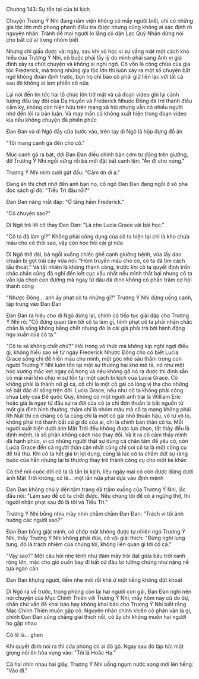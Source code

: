 




Chương 143: Sự tồn tại của bi kịch

Chuyện Trương Ý Nhi đang nằm viện không có mấy người biết, chỉ có những gia tộc lớn mới phong phanh điều tra được nhưng cũng không ai xác định rõ nguyên nhân. Tránh để mọi người lo lắng cô dặn Lạc Quý Nhân đừng nói cho bất cứ ai trong nhóm biết

Nhưng chỉ giấu được vài ngày, sau khi vô học vì sự vắng mặt một cách khó hiểu của Trương Ý Nhi, cô buộc phải lấy lý do mình phải sang Anh vì gia đình xảy ra chút chuyện và không ai nghi ngờ. Cô vốn là công chúa của gia tộc Frederick, mà trong những gia tộc lớn thì luôn xảy ra một số chuyện bất ngờ không đoán định trước, bọn họ chỉ bảo cô phải giữ liên lạc với tất cả sau đó không ai làm phiền cô nữa

Lại nói đến tin tức hai tổ chức lớn trở mặt và cả đoạn video ghi lại cảnh tượng đấu tay đôi của Dạ Huyền và Frederick Nhược Đông đã trở thành điều cấm kỵ, không còn hiện hữu trên mạng xã hội nhưng vẫn có nhiều người nhớ đến lôi ra bàn luận. Và may mắn cô không xuất hiện trong đoạn video kia nếu không chuyện đã phiền phức

Đan Đan và dì Ngô đẩy cửa bước vào, trên tay dì Ngô là hộp đựng đồ ăn

"Tôi mang canh gà đến cho cô."


Múc canh gà ra bát, đợi Đan Đan điều chỉnh bàn cơm tự động trên giường, đỡ Trương Ý Nhi ngồi vững rồi bà mới đặt bát canh lên: "Ăn đi cho nóng."

Trương Ý Nhi mỉm cười gật đầu: "Cảm ơn dì ạ."

Đang ăn thì chợt nhớ đến anh bạn nọ, cô ngó Đan Đan đang ngồi ở sô pha đọc sách gì đó: "Tiểu Trì đâu rồi?"

Đan Đan nâng mắt đáp: "Ở tầng hầm Frederick."

"Có chuyện sao?"

Dì Ngô trả lời cô thay Đan Đan: "Là cho Lucia Grace vài bài học."

"Cô ta đã làm gì?" Không phải công dụng của cô ta hiện tại chỉ là kho chứa máu cho cô thôi sao, vậy còn học hỏi cái gì nữa

Dì Ngô thở dài, bà ngồi xuống chiếc ghế cạnh giường bệnh, vừa lấy dao chuẩn bị gọt trái cây vừa nói: "Hôm truyền máu cho cô, cô ta đã tìm cách tẩu thoát." Và tất nhiên là không thành công, trước khi cô ta quyết định trốn chắc chắn cũng đã nghĩ đến kết cục xấu nhất nếu mình thất bại nhưng cô ta vẫn lựa chọn con đường mà ngay từ đầu đã định không có phần trăm cơ hội thành công


"Nhược Đông... anh ấy phạt cô ta những gì?" Trương Ý Nhi dừng uống canh, tập trung vào Đan Đan

Đan Đan ra hiệu cho dì Ngô dừng lại, chính cô tiếp tục giải đáp cho Trương Ý Nhi rõ: "Cô đừng quan tâm tới cô ta làm gì, hình phạt cô ta phải nhận chắc chắn là sống không bằng chết nhưng đó là cái giá phải trả bởi hành động ngu xuẩn của cô ta."

"Cô ta sẽ không chết chứ?" Hỏi trong vô thức mà không kịp nghĩ ngợi điều gì, không hiểu sao kể từ ngày Frederick Nhược Đông cho cô biết Lucia Grace sống chỉ để hiến máu cho mình, một góc nhỏ sâu thẳm trong con người Trương Ý Nhi luôn tồn tại một sự thương hại khó mô tả, nó như một hóc xương mắc kẹt ngay cổ họng và nếu không gỡ nó ra được thì định sẵn cô mãi mãi khó chịu vì sự tồn tại một cách bi kịch của Lucia Grace. Cô không phải là thánh nữ gì cả, cô chỉ là một cô gái có lòng vị tha cho những kẻ bất đắc dĩ sống trên đời. Lucia Grace, nếu như cô ta không phải công chúa Lely của Đế quốc Quỷ, không có một người anh trai là William Eric hoặc giả là ngay từ đầu sự ra đời của cô ta chỉ đơn thuần là bắt nguồn từ một gia đình bình thường, thậm chí là nhóm máu mà cô ta mang không phải Rh Null thì có chăng cô ta cũng chỉ là một cô gái nhỏ thuần hậu, vô tư vô lo, không phải trở thành bất cứ gì đó của ai, chỉ là chính bản thân cô ta. Mỗi người xuất hiện dưới ánh Mặt Trời đều không được lựa chọn, tất thảy đều là định mệnh, là số phận không cách nào thay đổi. Và ít ra cô cảm thấy mình đã hạnh phúc, vì có những người thật sự dùng cả chân tâm để yêu cô, còn Lucia Grace đến cả người thân cận nhất cũng chỉ coi cô ta là một công cụ để trả thù. Khi cô ta hết giá trị lợi dụng, cũng là lúc cô ta chấm dứt sự ràng buộc của hắn nhưng lại bi thương thay trở thành công cụ cho một kẻ khác

Có thể nói cuộc đời cô ta là tấn bi kịch, liệu ngày mai có còn được đứng dưới ánh Mặt Trời không, có lẽ... một lần nữa phải dựa vào định mệnh

Đan Đan không chú ý đến tâm trạng đã trầm xuống của Trương Ý Nhi, lắc đầu nói: "Làm sao để cô ta chết được. Nếu chúng tôi để cô ả ngừng thở, thì người nhận phạt sau đó là tôi và Tiểu Trì."

Trương Ý Nhi bỗng nhíu mày nhìn chằm chằm Đan Đan: "Trách vì tôi ảnh hưởng các người sao?"

Đan Đan bỗng giật mình, cô chớp mắt không được tự nhiên ngó Trương Ý Nhi, thấy Trương Ý Nhi không phải đùa, cô vội giải thích: "Đừng nghĩ lung tung, đó là trách nhiệm của chúng tôi, không liên quan gì tới cô cả."

"Vậy sao?" Một câu hỏi nhẹ tênh như đám mây trôi dạt giữa bầu trời xanh rộng lớn, mặc cho gió cuốn bay đi bất cứ đâu lại tưởng chừng như nặng nề tựa ngàn cân

Đan Đan khựng người, liếm nhẹ môi rồi khẽ ừ một tiếng không dứt khoát

Dì Ngô ra về trước, trong phòng còn lại hai người con gái, Đan Đan nghĩ nên nói chuyện của Mạc Chính Thiên với Trương Ý Nhi, mấy hôm nay cứ do dự, chần chừ vấn đề khai báo hay không khai báo cho Trương Ý Nhi biết rằng Mạc Chính Thiên muốn gặp cô. Nguyên nhân chính khiến cô phân vân là gì, chính Đan Đan cũng chẳng giải thích nổi, cô ấy chỉ không muốn hai người họ gặp nhau

Có lẽ là... ghen

Khi quyết định nói ra thì cửa phòng có ai đó gõ. Ngay sau đó lập tức một giọng nói ôn hòa vọng vào: "Tôi là Hoắc Hạ."

Cả hai nhìn nhau hai giây, Trương Ý Nhi uống ngụm nước xong mới lên tiếng: "Vào đi."




